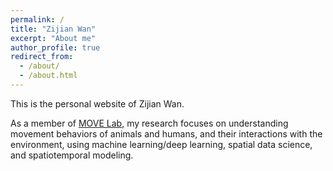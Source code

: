 ```yaml
---
permalink: /
title: "Zijian Wan"
excerpt: "About me"
author_profile: true
redirect_from: 
  - /about/
  - /about.html
---
```


This is the personal website of Zijian Wan. 

As a member of [MOVE Lab](https://move.geog.ucsb.edu/), my research focuses on understanding movement behaviors of animals and humans, and their interactions with the environment, using machine learning/deep learning, spatial data science, and spatiotemporal modeling.
